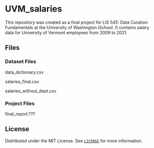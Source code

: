# UVM_salaries

This repository was created as a final project for LIS 545: Data Curation Fundamentals at the University of Washington iSchool. It contains salary data for University of Vermont employees from 2009 to 2021.

## Files

### Dataset Files

data_dictionary.csv

salaries_final.csv

salaries_without_dept.csv


### Project Files

final_report.???


## License

Distributed under the MIT License. See <a href="https://github.com/awgusz/UVM_salaries/blob/main/LICENSE">`LICENSE`</a> for more information.
